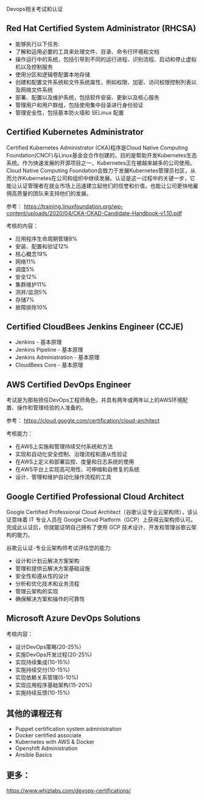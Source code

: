 Devops相关考试和认证

## Red Hat Certified System Administrator (RHCSA)

- 能够执行以下任务:
- 了解和运用必要的工具来处理文件、目录、命令行环境和文档
- 操作运行中的系统，包括引导到不同的运行进程、识别流程、启动和停止虚拟机以及控制服务
- 使用分区和逻辑卷配置本地存储
- 创建和配置文件系统和文件系统属性，例如权限、加密、访问权限控制列表以及网络文件系统
- 部署、配置以及维护系统，包括软件安装、更新以及核心服务
- 管理用户和用户群组，包括使用集中目录进行身份验证
- 管理安全性，包括基本防火墙和 SELinux 配置

## Certified Kubernetes Administrator
Certified Kubernetes Administrator (CKA)程序是Cloud Native Computing Foundation(CNCF)与Linux基金会合作创建的，目的是帮助开发Kubernetes生态系统。作为快速发展的开源项目之一，Kubernetes正在被越来越多的公司使用。Cloud Native Computing Foundation会致力于发展Kubernetes管理员社区，从而允许Kubernetes在公司和组织中继续发展。认证是这一过程中的关键一步，它能让认证管理者在就业市场上迅速建立起他们的信誉和价值，也能让公司更快地雇佣高质量的团队来支持他们的发展。

参考： https://training.linuxfoundation.org/wp-content/uploads/2020/04/CKA-CKAD-Candidate-Handbook-v1.10.pdf

考核的内容：
- 应用程序生命周期管理8%
- 安装、配置和验证12%
- 核心概念19%
- 网络11%
- 调度5%
- 安全12%
- 集群维护11%
- 测井/监测5%
- 存储7%
- 故障排除10%

## Certified CloudBees Jenkins Engineer (CCJE)
- Jenkins - 基本原理
- Jenkins Pipeline - 基本原理
- Jenkins Administration - 基本原理
- CloudBees Core - 基本原理

## AWS Certified DevOps Engineer 
考试是为那些担任DevOps工程师角色，并具有两年或两年以上的AWS环境配置、操作和管理经验的人准备的。

参考： https://cloud.google.com/certification/cloud-architect

考核能力：
- 在AWS上实施和管理持续交付系统和方法
- 实现和自动化安全控制、治理流程和遵从性验证
- 在AWS上定义和部署监控、度量和日志系统的使用
- 在AWS平台上实现高可用性、可伸缩和自修复的系统
- 设计、管理和维护自动化操作流程的工具

## Google Certified Professional Cloud Architect
Google Certified Professional Cloud Architect（谷歌认证专业云架构师），该认证意味着 IT 专业人员在 Google Cloud Platform（GCP）上获得云架构师认可。完成此认证后，你就能证明自己拥有了使用 GCP 技术设计、开发和管理谷歌云架构的能力。

谷歌云认证-专业云架构师考试评估您的能力:
- 设计和计划云解决方案架构
- 管理和提供云解决方案基础设施
- 安全性和遵从性的设计
- 分析和优化技术和业务流程
- 管理云架构的实现
- 确保解决方案和操作的可靠性

## Microsoft Azure DevOps Solutions

考核内容：
- 设计DevOps策略(20-25%)
- 实施DevOps开发过程(20-25%)
- 实现持续集成(10-15%)
- 实施持续交付(10-15%)
- 实现依赖关系管理(5-10%)
- 实现应用程序基础架构(15-20%)
- 实施持续反馈(10-15%)

## 其他的课程还有
- Puppet certification system administration
- Docker certified associate
- Kubernetes with AWS & Docker
- Openshift Administration
- Ansible Basics

## 更多：
https://www.whizlabs.com/devops-certifications/
